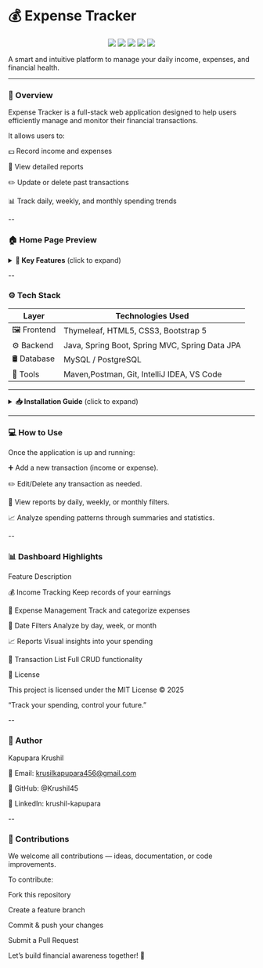 #  💰 Expense Tracker
<p align="center"> <img src="https://img.shields.io/badge/Frontend-Thymeleaf-blue?style=for-the-badge&logo=thymeleaf" /> <img src="https://img.shields.io/badge/Backend-SpringBoot-brightgreen?style=for-the-badge&logo=springboot" /> <img src="https://img.shields.io/badge/Database-MySQL-green?style=for-the-badge&logo=mysql" /> <img src="https://img.shields.io/badge/Status-%20Developed-success?style=for-the-badge&logo=progress" /> <img src="https://img.shields.io/badge/License-MIT-purple?style=for-the-badge" /> </p>

A smart and intuitive platform to manage your daily income, expenses, and financial health.

---

### 🚀 Overview

Expense Tracker is a full-stack web application designed to help users efficiently manage and monitor their financial transactions.

It allows users to:

💵 Record income and expenses

🧾 View detailed reports

✏️ Update or delete past transactions

📊 Track daily, weekly, and monthly spending trends

--

### 🏠 Home Page Preview

<details> <summary><strong>📘 Key Features</strong> (click to expand)</summary>

💡 Core Functionalities

➕ Add Transactions – Easily log your income and expenses

✏️ Edit & Delete – Modify or remove existing transactions

📅 Reports – View transactions filtered by date, week, or month

📊 Expense Summary – Visual overview of spending and income

📱 Responsive UI – Mobile-friendly Bootstrap interface

🔍 Transaction History – Search and sort your entries quickly

</details>

--

### ⚙️ Tech Stack

| Layer         | Technologies Used                                  |
|---------------|----------------------------------------------------|
| 🖼️ Frontend    | Thymeleaf, HTML5, CSS3, Bootstrap 5               |
| ⚙️ Backend     | Java, Spring Boot, Spring MVC, Spring Data JPA    |
| 🛢️ Database    | MySQL / PostgreSQL                                |
| 🧪 Tools       | Maven,Postman, Git, IntelliJ IDEA, VS Code        |

---
<details> <summary><strong>📥 Installation Guide</strong> (click to expand)</summary>

🧰 Prerequisites

☕ Java 11 or higher

🧱 Maven

🖥️ IDE (IntelliJ IDEA, Eclipse, or VS Code)

🗄️ MySQL installed and running


### 🔧 Steps to Run the Project

1️⃣ Clone the Repository

git clone https://github.com/richard9004/Expense-Tracker.git
cd Expense-Tracker


2️⃣ Configure the Database

Edit application.properties file:

spring.datasource.url=jdbc:mysql://localhost:3306/expense_tracker
spring.datasource.username=root
spring.datasource.password=your_password
spring.jpa.hibernate.ddl-auto=update


3️⃣ Build the Project

mvn clean install


4️⃣ Run the Application

mvn spring-boot:run


The app will be available at: http://localhost:8080

</details>

---

### 💻 How to Use

Once the application is up and running:

➕ Add a new transaction (income or expense).

✏️ Edit/Delete any transaction as needed.

📆 View reports by daily, weekly, or monthly filters.

📈 Analyze spending patterns through summaries and statistics.

--

### 📊 Dashboard Highlights

Feature	Description

💰 Income Tracking	Keep records of your earnings

💸 Expense Management	Track and categorize expenses

📅 Date Filters	Analyze by day, week, or month

📈 Reports	Visual insights into your spending

🧾 Transaction List	Full CRUD functionality

📄 License

This project is licensed under the MIT License © 2025

“Track your spending, control your future.”

--

### 👤 Author

Kapupara Krushil

📧 Email: krusilkapupara456@gmail.com

🔗 GitHub: @Krushil45

🔗 LinkedIn: krushil-kapupara

--

### 🤝 Contributions

We welcome all contributions — ideas, documentation, or code improvements.

To contribute:

Fork this repository

Create a feature branch

Commit & push your changes

Submit a Pull Request

Let’s build financial awareness together! 🚀
